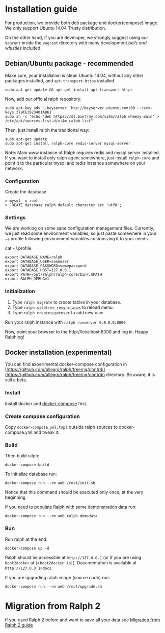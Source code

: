# Installation guide

For production, we provide both deb package and  docker(compose) image.
We only support Ubuntu 14.04 Trusty distribution.

On the other hand, if you are developer, we strongly suggest using our `Vagrant` inside the `vagrant` directory
with many development *bells and whistles* included.

## Debian/Ubuntu package - recommended

Make sure, your installation is clean Ubuntu 14.04, without any other packages installed,
and `apt-transport-https` installed.

    sudo apt-get update && apt-get install apt-transport-https

Now, add our official ralph repository:

    sudo apt-key adv --keyserver  hkp://keyserver.ubuntu.com:80 --recv-keys 379CE192D401AB61
    sudo sh -c "echo 'deb https://dl.bintray.com/vi4m/ralph wheezy main' >  /etc/apt/sources.list.d/vi4m_ralph.list"

Then, just install ralph the traditional way:

    sudo apt-get update
    sudo apt-get install ralph-core redis-server mysql-server

Note: Main www instance of Ralph requires redis and mysql server installed. If you want to install only ralph agent somewhere, just install `ralph-core` and point it to the particular mysql and redis instance somewhere on your network.


### Configuration


Create the database.

    > mysql -u root
    > CREATE database ralph default character set 'utf8';

### Settings

We are working on some sane configuration management files.
Currently, we just read some environment variables, so just paste somewhere in your ~/.profile following environment variables customizing it to your needs.


cat ~/.profile

    export DATABASE_NAME=ralph
    export DATABASE_USER=someuser
    export DATABASE_PASSWORD=somepassword
    export DATABASE_HOST=127.0.0.1
    export PATH=/opt/ralph/ralph-core/bin/:$PATH
    export RALPH_DEBUG=1

### Initialization
1. Type `ralph migrate` to create tables in your database.
2. Type `ralph sitetree_resync_apps` to reload menu.
3. Type `ralph createsuperuser` to add new user.

Run your ralph instance with `ralph runserver 0.0.0.0:8000`

Now, point your browser to the http://localhost:8000 and log in. Happy Ralphing!

## Docker installation (experimental)

You can find experimental docker-compose configuration in [https://github.com/allegro/ralph/tree/ng/contrib](https://github.com/allegro/ralph/tree/ng/contrib) directory.
Be aware, it is still a beta.

### Install

Install docker and [docker-compose](http://docs.docker.com/compose/install/) first.


### Create compose configuration

Copy ``docker-compose.yml.tmpl`` outside ralph sources to docker-compose.yml
and tweak it.

### Build

Then build ralph:

    docker-compose build


To initialize database run:

    docker-compose run --rm web /root/init.sh

Notice that this command should be executed only once, at the very beginning.

If you need to populate Ralph with some demonstration data run:

    docker-compose run --rm web ralph demodata

### Run

Run ralph at the end:

    docker-compose up -d

Ralph should be accessible at ``http://127.0.0.1`` (or if you are using ``boot2docker`` at ``$(boot2docker ip)``). Documentation is available at ``http://127.0.0.1/docs``.

If you are upgrading ralph image (source code) run:

    docker-compose run --rm web /root/upgrade.sh


# Migration from Ralph 2

If you used Ralph 2 before and want to save all your data see [Migration from Ralph 2 guide](./data_migration.md#migration_ralph2)
